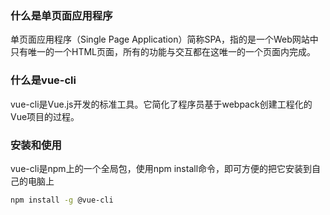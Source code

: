 ### 什么是单页面应用程序
单页面应用程序（Single Page Application）简称SPA，指的是一个Web网站中只有唯一的一个HTML页面，所有的功能与交互都在这唯一的一个页面内完成。

### 什么是vue-cli
vue-cli是Vue.js开发的标准工具。它简化了程序员基于webpack创建工程化的Vue项目的过程。

### 安装和使用
vue-cli是npm上的一个全局包，使用npm install命令，即可方便的把它安装到自己的电脑上
```bash
npm install -g @vue-cli
```
